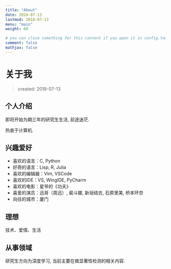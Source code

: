 ```yaml
---
title: "About"
date: 2018-07-13
lastmod: 2018-07-13
menu: "main"
weight: 60

# you can close something for this content if you open it in config.toml.
comment: false
mathjax: false
---
```


# 关于我

> created: 2018-07-13

## 个人介绍

即将开始为期三年的研究生生活, 前途迷茫.

热衷于计算机.

## 兴趣爱好

* 喜欢的语言：C, Python
* 好奇的语言：Lisp, R, Julia
* 喜欢的编辑器：Vim, VSCode
* 喜欢的IDE：VS, WingIDE, PyCharm
* 喜欢的电影：星爷的《功夫》
* 喜爱的演员：迅哥（周迅）, 裴斗娜, 新垣结衣, 石原里美, 桥本环奈
* 向往的城市：厦门

## 理想

技术、爱情、生活

## 从事领域

研究生方向为深度学习, 当前主要在做显著性检测的相关内容.
